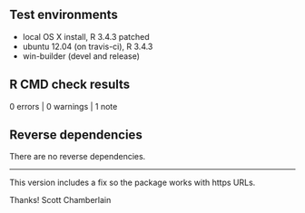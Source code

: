 ## Test environments

* local OS X install, R 3.4.3 patched
* ubuntu 12.04 (on travis-ci), R 3.4.3
* win-builder (devel and release)

## R CMD check results

0 errors | 0 warnings | 1 note

## Reverse dependencies

There are no reverse dependencies.

---

This version includes a fix so the package works with https URLs.

Thanks!
Scott Chamberlain
